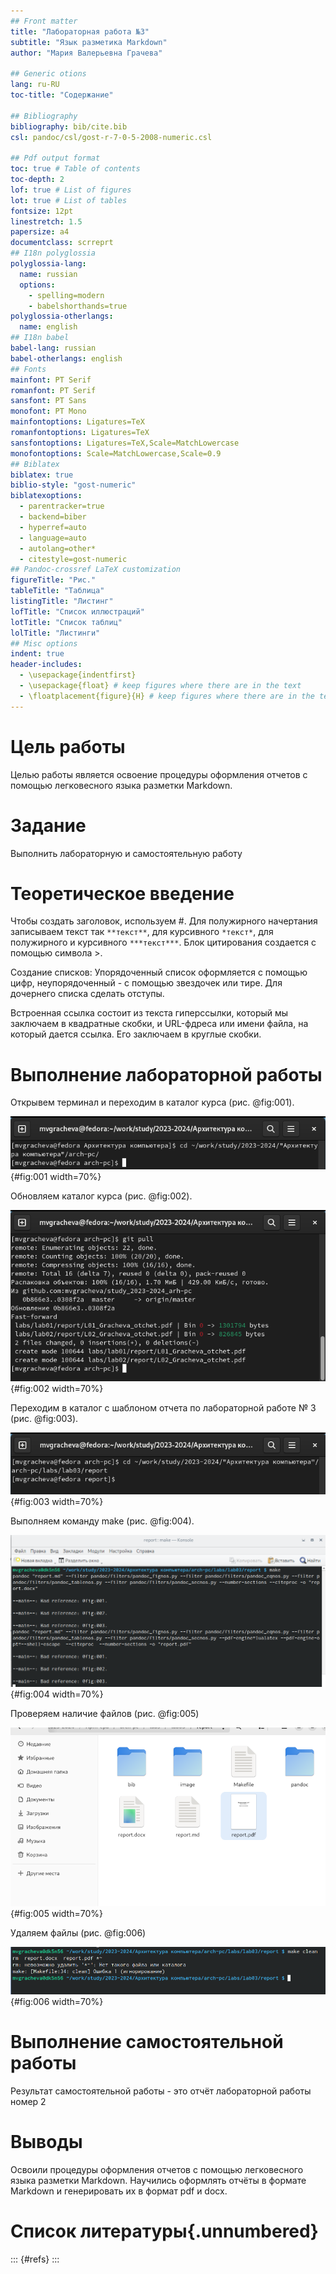 ```yaml
---
## Front matter
title: "Лабораторная работа №3"
subtitle: "Язык разметика Markdown"
author: "Мария Валерьевна Грачева"

## Generic otions
lang: ru-RU
toc-title: "Содержание"

## Bibliography
bibliography: bib/cite.bib
csl: pandoc/csl/gost-r-7-0-5-2008-numeric.csl

## Pdf output format
toc: true # Table of contents
toc-depth: 2
lof: true # List of figures
lot: true # List of tables
fontsize: 12pt
linestretch: 1.5
papersize: a4
documentclass: scrreprt
## I18n polyglossia
polyglossia-lang:
  name: russian
  options:
	- spelling=modern
	- babelshorthands=true
polyglossia-otherlangs:
  name: english
## I18n babel
babel-lang: russian
babel-otherlangs: english
## Fonts
mainfont: PT Serif
romanfont: PT Serif
sansfont: PT Sans
monofont: PT Mono
mainfontoptions: Ligatures=TeX
romanfontoptions: Ligatures=TeX
sansfontoptions: Ligatures=TeX,Scale=MatchLowercase
monofontoptions: Scale=MatchLowercase,Scale=0.9
## Biblatex
biblatex: true
biblio-style: "gost-numeric"
biblatexoptions:
  - parentracker=true
  - backend=biber
  - hyperref=auto
  - language=auto
  - autolang=other*
  - citestyle=gost-numeric
## Pandoc-crossref LaTeX customization
figureTitle: "Рис."
tableTitle: "Таблица"
listingTitle: "Листинг"
lofTitle: "Список иллюстраций"
lotTitle: "Список таблиц"
lolTitle: "Листинги"
## Misc options
indent: true
header-includes:
  - \usepackage{indentfirst}
  - \usepackage{float} # keep figures where there are in the text
  - \floatplacement{figure}{H} # keep figures where there are in the text
---
```


# Цель работы

Целью работы является освоение процедуры оформления отчетов с помощью легковесного
языка разметки Markdown.

# Задание

Выполнить лабораторную и самостоятельную работу

# Теоретическое введение

Чтобы создать заголовок, используем #. Для полужирного начертания записываем текст так `**текст**`, для курсивного `*текст*`, для полужирного и курсивного `***текст***`.
Блок цитирования создается с помощью символа >.

Создание списков:
Упорядоченный список оформляется с помощью цифр, неупорядоченный - с помощью звездочек или тире. Для дочернего списка сделать отступы.

Встроенная ссылка состоит из текста гиперссылки, который мы заключаем в квадратные скобки, и URL-фдреса или имени файла, на который дается ссылка. Его заключаем в круглые скобки.


# Выполнение лабораторной работы

Открывем терминал и переходим в каталог курса (рис. @fig:001).

![Каталог курса](image/3,1.png){#fig:001 width=70%}

Обновляем каталог курса (рис. @fig:002).

![Обновление каталога курса](image/3,2.png){#fig:002 width=70%}

Переходим в каталог с шаблоном отчета по лабораторной работе № 3 (рис. @fig:003).

![Каталог с шаблоном отчета](image/3,3.png){#fig:003 width=70%}

Выполняем команду make (рис. @fig:004).

![Kомандa make](image/3,4.png){#fig:004 width=70%}

Проверяем наличие файлов (рис. @fig:005)

![Каталог ](image/3,5.png){#fig:005 width=70%}

Удаляем файлы  (рис. @fig:006)

![Удаление ](image/3,6.png){#fig:006 width=70%}

# Выполнение самостоятельной работы

Результат самостоятельной работы - это отчёт лабораторной работы номер 2

# Выводы
Освоили процедуры оформления отчетов с помощью легковесного языка разметки Markdown. Научились оформлять отчёты в формате Markdown и генерировать их в формат pdf и docx.

# Список литературы{.unnumbered}

::: {#refs}
:::
